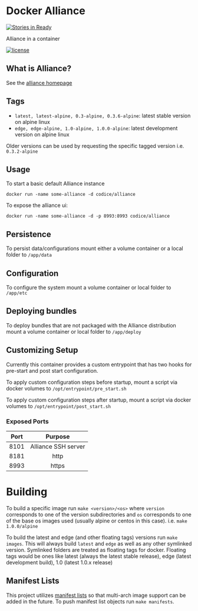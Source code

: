 # Docker Alliance

[![Stories in Ready](https://badge.waffle.io/oconnormi/docker-alliance.svg?label=ready&title=Ready)](http://waffle.io/oconnormi/docker-alliance)

Alliance in a container

[![license](https://img.shields.io/github/license/oconnormi/docker-alliance.svg?maxAge=2592000?style=flat-square)](https://github.com/oconnormi/docker-alliance/blob/master/LICENSE)

## What is Alliance?
See the [alliance homepage](https://github.com/codice/alliance)

## Tags

* `latest, latest-alpine, 0.3-alpine, 0.3.6-alpine`: latest stable version on alpine linux
* `edge, edge-alpine, 1.0-alpine, 1.0.0-alpine`: latest development version on alpine linux

Older versions can be used by requesting the specific tagged version i.e. `0.3.2-alpine`

## Usage

To start a basic default Alliance instance

```
docker run -name some-alliance -d codice/alliance
```

To expose the alliance ui:

```
docker run -name some-alliance -d -p 8993:8993 codice/alliance
```

## Persistence

To persist data/configurations mount either a volume container or a local folder to `/app/data`

## Configuration

To configure the system mount a volume container or local folder to `/app/etc`

## Deploying bundles

To deploy bundles that are not packaged with the Alliance distribution mount a volume container or local folder to `/app/deploy`

## Customizing Setup

Currently this container provides a custom entrypoint that has two hooks for pre-start and post start configuration.

To apply custom configuration steps before startup, mount a script via docker volumes to `/opt/entrypoint/pre_start.sh`

To apply custom configuration steps after startup, mount a script via docker volumes to `/opt/entrypoint/post_start.sh`

### Exposed Ports

|Port|Purpose        |
|:--:|:-------------:|
|8101| Alliance SSH server|
|8181| http          |
|8993| https         |


# Building

To build a specific image run `make <version>/<os>` where `version` corresponds to one of the version subdirectories and `os` corresponds to one of the base os images used (usually alpine or centos in this case). i.e. `make 1.0.0/alpine`

To build the latest and edge (and other floating tags) versions run `make images`. This will always build `latest` and `edge` as well as any other symlinked version. Symlinked folders are treated as floating tags for docker. Floating tags would be ones like latest (always the latest stable release), edge (latest development build), 1.0 (latest 1.0.x release)

## Manifest Lists

This project utilizes [manifest lists](https://docs.docker.com/registry/spec/manifest-v2-2/) so that multi-arch image support can be added in the future. To push manifest list objects run `make manifests`.
